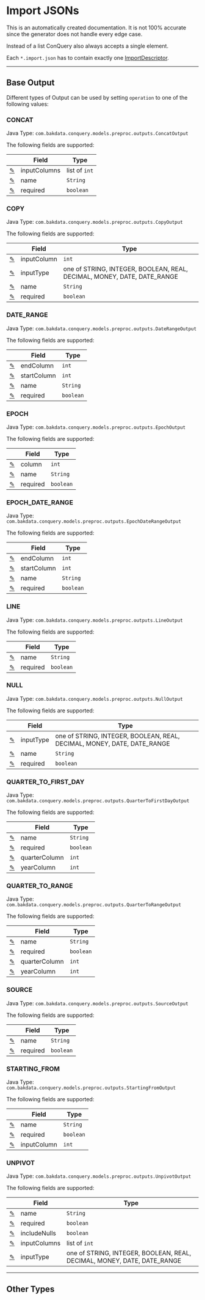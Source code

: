 
# Import JSONs
This is an automatically created documentation. It is not 100% accurate since the generator does not handle every edge case.

Instead of a list ConQuery also always accepts a single element.

Each `*.import.json` has to contain exactly one [ImportDescriptor](#ImportDescriptor).


---

## Base Output


Different types of Output can be used by setting `operation` to one of the following values:


### CONCAT
Java Type: `com.bakdata.conquery.models.preproc.outputs.ConcatOutput`

The following fields are supported:

|  | Field | Type |
| --- | --- | --- |
| [✎](https://github.com/bakdata/conquery/edit/develop/src/main/java/com/bakdata/conquery/models/preproc/outputs/ConcatOutput) | inputColumns | list of `int` | 
| [✎](https://github.com/bakdata/conquery/edit/develop/src/main/java/com/bakdata/conquery/models/preproc/outputs/Output) | name | `String` | 
| [✎](https://github.com/bakdata/conquery/edit/develop/src/main/java/com/bakdata/conquery/models/preproc/outputs/Output) | required | `boolean` | 

### COPY
Java Type: `com.bakdata.conquery.models.preproc.outputs.CopyOutput`

The following fields are supported:

|  | Field | Type |
| --- | --- | --- |
| [✎](https://github.com/bakdata/conquery/edit/develop/src/main/java/com/bakdata/conquery/models/preproc/outputs/CopyOutput) | inputColumn | `int` | 
| [✎](https://github.com/bakdata/conquery/edit/develop/src/main/java/com/bakdata/conquery/models/preproc/outputs/CopyOutput) | inputType | one of STRING, INTEGER, BOOLEAN, REAL, DECIMAL, MONEY, DATE, DATE_RANGE | 
| [✎](https://github.com/bakdata/conquery/edit/develop/src/main/java/com/bakdata/conquery/models/preproc/outputs/Output) | name | `String` | 
| [✎](https://github.com/bakdata/conquery/edit/develop/src/main/java/com/bakdata/conquery/models/preproc/outputs/Output) | required | `boolean` | 

### DATE_RANGE
Java Type: `com.bakdata.conquery.models.preproc.outputs.DateRangeOutput`

The following fields are supported:

|  | Field | Type |
| --- | --- | --- |
| [✎](https://github.com/bakdata/conquery/edit/develop/src/main/java/com/bakdata/conquery/models/preproc/outputs/DateRangeOutput) | endColumn | `int` | 
| [✎](https://github.com/bakdata/conquery/edit/develop/src/main/java/com/bakdata/conquery/models/preproc/outputs/DateRangeOutput) | startColumn | `int` | 
| [✎](https://github.com/bakdata/conquery/edit/develop/src/main/java/com/bakdata/conquery/models/preproc/outputs/Output) | name | `String` | 
| [✎](https://github.com/bakdata/conquery/edit/develop/src/main/java/com/bakdata/conquery/models/preproc/outputs/Output) | required | `boolean` | 

### EPOCH
Java Type: `com.bakdata.conquery.models.preproc.outputs.EpochOutput`

The following fields are supported:

|  | Field | Type |
| --- | --- | --- |
| [✎](https://github.com/bakdata/conquery/edit/develop/src/main/java/com/bakdata/conquery/models/preproc/outputs/EpochOutput) | column | `int` | 
| [✎](https://github.com/bakdata/conquery/edit/develop/src/main/java/com/bakdata/conquery/models/preproc/outputs/Output) | name | `String` | 
| [✎](https://github.com/bakdata/conquery/edit/develop/src/main/java/com/bakdata/conquery/models/preproc/outputs/Output) | required | `boolean` | 

### EPOCH_DATE_RANGE
Java Type: `com.bakdata.conquery.models.preproc.outputs.EpochDateRangeOutput`

The following fields are supported:

|  | Field | Type |
| --- | --- | --- |
| [✎](https://github.com/bakdata/conquery/edit/develop/src/main/java/com/bakdata/conquery/models/preproc/outputs/EpochDateRangeOutput) | endColumn | `int` | 
| [✎](https://github.com/bakdata/conquery/edit/develop/src/main/java/com/bakdata/conquery/models/preproc/outputs/EpochDateRangeOutput) | startColumn | `int` | 
| [✎](https://github.com/bakdata/conquery/edit/develop/src/main/java/com/bakdata/conquery/models/preproc/outputs/Output) | name | `String` | 
| [✎](https://github.com/bakdata/conquery/edit/develop/src/main/java/com/bakdata/conquery/models/preproc/outputs/Output) | required | `boolean` | 

### LINE
Java Type: `com.bakdata.conquery.models.preproc.outputs.LineOutput`

The following fields are supported:

|  | Field | Type |
| --- | --- | --- |
| [✎](https://github.com/bakdata/conquery/edit/develop/src/main/java/com/bakdata/conquery/models/preproc/outputs/Output) | name | `String` | 
| [✎](https://github.com/bakdata/conquery/edit/develop/src/main/java/com/bakdata/conquery/models/preproc/outputs/Output) | required | `boolean` | 

### NULL
Java Type: `com.bakdata.conquery.models.preproc.outputs.NullOutput`

The following fields are supported:

|  | Field | Type |
| --- | --- | --- |
| [✎](https://github.com/bakdata/conquery/edit/develop/src/main/java/com/bakdata/conquery/models/preproc/outputs/NullOutput) | inputType | one of STRING, INTEGER, BOOLEAN, REAL, DECIMAL, MONEY, DATE, DATE_RANGE | 
| [✎](https://github.com/bakdata/conquery/edit/develop/src/main/java/com/bakdata/conquery/models/preproc/outputs/Output) | name | `String` | 
| [✎](https://github.com/bakdata/conquery/edit/develop/src/main/java/com/bakdata/conquery/models/preproc/outputs/Output) | required | `boolean` | 

### QUARTER_TO_FIRST_DAY
Java Type: `com.bakdata.conquery.models.preproc.outputs.QuarterToFirstDayOutput`

The following fields are supported:

|  | Field | Type |
| --- | --- | --- |
| [✎](https://github.com/bakdata/conquery/edit/develop/src/main/java/com/bakdata/conquery/models/preproc/outputs/Output) | name | `String` | 
| [✎](https://github.com/bakdata/conquery/edit/develop/src/main/java/com/bakdata/conquery/models/preproc/outputs/Output) | required | `boolean` | 
| [✎](https://github.com/bakdata/conquery/edit/develop/src/main/java/com/bakdata/conquery/models/preproc/outputs/QuarterToFirstDayOutput) | quarterColumn | `int` | 
| [✎](https://github.com/bakdata/conquery/edit/develop/src/main/java/com/bakdata/conquery/models/preproc/outputs/QuarterToFirstDayOutput) | yearColumn | `int` | 

### QUARTER_TO_RANGE
Java Type: `com.bakdata.conquery.models.preproc.outputs.QuarterToRangeOutput`

The following fields are supported:

|  | Field | Type |
| --- | --- | --- |
| [✎](https://github.com/bakdata/conquery/edit/develop/src/main/java/com/bakdata/conquery/models/preproc/outputs/Output) | name | `String` | 
| [✎](https://github.com/bakdata/conquery/edit/develop/src/main/java/com/bakdata/conquery/models/preproc/outputs/Output) | required | `boolean` | 
| [✎](https://github.com/bakdata/conquery/edit/develop/src/main/java/com/bakdata/conquery/models/preproc/outputs/QuarterToRangeOutput) | quarterColumn | `int` | 
| [✎](https://github.com/bakdata/conquery/edit/develop/src/main/java/com/bakdata/conquery/models/preproc/outputs/QuarterToRangeOutput) | yearColumn | `int` | 

### SOURCE
Java Type: `com.bakdata.conquery.models.preproc.outputs.SourceOutput`

The following fields are supported:

|  | Field | Type |
| --- | --- | --- |
| [✎](https://github.com/bakdata/conquery/edit/develop/src/main/java/com/bakdata/conquery/models/preproc/outputs/Output) | name | `String` | 
| [✎](https://github.com/bakdata/conquery/edit/develop/src/main/java/com/bakdata/conquery/models/preproc/outputs/Output) | required | `boolean` | 

### STARTING_FROM
Java Type: `com.bakdata.conquery.models.preproc.outputs.StartingFromOutput`

The following fields are supported:

|  | Field | Type |
| --- | --- | --- |
| [✎](https://github.com/bakdata/conquery/edit/develop/src/main/java/com/bakdata/conquery/models/preproc/outputs/Output) | name | `String` | 
| [✎](https://github.com/bakdata/conquery/edit/develop/src/main/java/com/bakdata/conquery/models/preproc/outputs/Output) | required | `boolean` | 
| [✎](https://github.com/bakdata/conquery/edit/develop/src/main/java/com/bakdata/conquery/models/preproc/outputs/StartingFromOutput) | inputColumn | `int` | 

### UNPIVOT
Java Type: `com.bakdata.conquery.models.preproc.outputs.UnpivotOutput`

The following fields are supported:

|  | Field | Type |
| --- | --- | --- |
| [✎](https://github.com/bakdata/conquery/edit/develop/src/main/java/com/bakdata/conquery/models/preproc/outputs/Output) | name | `String` | 
| [✎](https://github.com/bakdata/conquery/edit/develop/src/main/java/com/bakdata/conquery/models/preproc/outputs/Output) | required | `boolean` | 
| [✎](https://github.com/bakdata/conquery/edit/develop/src/main/java/com/bakdata/conquery/models/preproc/outputs/UnpivotOutput) | includeNulls | `boolean` | 
| [✎](https://github.com/bakdata/conquery/edit/develop/src/main/java/com/bakdata/conquery/models/preproc/outputs/UnpivotOutput) | inputColumns | list of `int` | 
| [✎](https://github.com/bakdata/conquery/edit/develop/src/main/java/com/bakdata/conquery/models/preproc/outputs/UnpivotOutput) | inputType | one of STRING, INTEGER, BOOLEAN, REAL, DECIMAL, MONEY, DATE, DATE_RANGE | 



---

## Other Types
